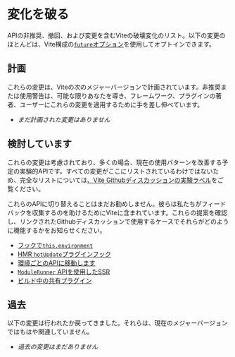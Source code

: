 # 変化を破る

APIの非推奨、撤回、および変更を含むViteの破壊変化のリスト。以下の変更のほとんどは、Vite構成の[`future`オプション](/ja/config/shared-options.html#future)を使用してオプトインできます。

## 計画

これらの変更は、Viteの次のメジャーバージョンで計画されています。非推奨または使用警告は、可能な限りあなたを導き、フレームワーク、プラグインの著者、ユーザーにこれらの変更を適用するために手を差し伸べています。

- _まだ計画された変更はありません_

## 検討しています

これらの変更は考慮されており、多くの場合、現在の使用パターンを改善する予定の実験的APIです。すべての変更がここにリストされているわけではないため、完全なリストについては[、Vite Githubディスカッションの実験ラベル](https://github.com/vitejs/vite/discussions/categories/feedback?discussions_q=label%3Aexperimental+category%3AFeedback)をご覧ください。

これらのAPIに切り替えることはまだお勧めしません。彼らは私たちがフィードバックを収集するのを助けるためにViteに含まれています。これらの提案を確認し、リンクされたGithubディスカッションで使用するケースでそれらがどのように機能するかをお知らせください。

- [フックで`this.environment`](/ja/changes/this-environment-in-hooks)
- [HMR `hotUpdate`プラグインフック](/ja/changes/hotupdate-hook)
- [環境ごとのAPIに移動します](/ja/changes/per-environment-apis)
- [`ModuleRunner` APIを使用したSSR](/ja/changes/ssr-using-modulerunner)
- [ビルド中の共有プラグイン](/ja/changes/shared-plugins-during-build)

## 過去

以下の変更は行われたか戻ってきました。それらは、現在のメジャーバージョンではもはや関連していません。

- _過去の変更はまだありません_

